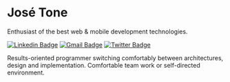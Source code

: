 # José Tone 

Enthusiast of the best web & mobile development technologies.

[![Linkedin Badge](https://img.shields.io/badge/-Jos%C3%A9%20Tone-6633cc?style=flat-square&logo=Linkedin&logoColor=white&link=https://www.linkedin.com/in/josetone/)](https://www.linkedin.com/in/josetone/) 
[![Gmail Badge](https://img.shields.io/badge/-josetone.dev@gmail.com-6633cc?style=flat-square&logo=Gmail&logoColor=white&link=mailto:josetone.dev@gmail.com)](mailto:josetone.dev@gmail.com)
[![Twitter Badge](https://img.shields.io/badge/-Jos%C3%A9%20Tone-6633cc?style=flat-square&logo=Twitter&logoColor=white&link=https://www.twitter.com/_josetony)](https://www.twitter.com/_josetony) 

Results-oriented programmer switching comfortably between architectures, design and implementation. Comfortable team work or self-directed environment.

